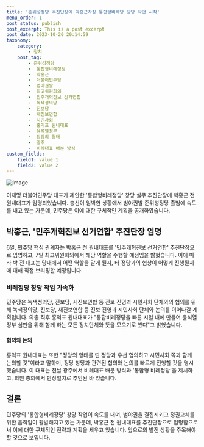 ```yaml
---
title: '준위성정당 추진단장에 박홍근자칭 통합형비례당 창당 작업 시작'
menu_order: 1
post_status: publish
post_excerpt: This is a post excerpt
post_date: 2023-10-20 20:14:59
taxonomy:
    category:
        - 정치
    post_tag:
        - 준위성정당
        -  통합형비례정당
        -  박홍근
        -  더불어민주당
        -  범야권발
        -  최고위원회의
        -  민주개혁진보 선거연합
        -  녹색정의당
        -  진보당
        -  새진보연합
        -  시민사회
        -  홍익표 원내대표
        -  윤석열정부
        -  정당의 형태
        -  광주
        -  비례대표 배분 방식
custom_fields:
    field1: value 1
    field2: value 2
---
```


![Image](https://imgnews.pstatic.net/image/119/2024/02/07/0002797480_001_20240207003001318.jpeg?type=w647)


이재명 더불어민주당 대표가 제안한 '통합형비례정당' 창당 실무 추진단장에 박홍근 전 원내대표가 임명되었습니다. 총선이 임박한 상황에서 범야권발 준위성정당 출범에 속도를 내고 있는 가운데, 민주당은 이에 대한 구체적인 계획을 공개하였습니다.

## 박홍근, '민주개혁진보 선거연합' 추진단장 임명

6일, 민주당 핵심 관계자는 박홍근 전 원내대표를 '민주개혁진보 선거연합' 추진단장으로 임명하고, 7일 최고위원회의에서 해당 역할을 수행할 예정임을 밝혔습니다. 이에 따라 박 전 대표는 당내에서 어떤 역할을 맡게 될지, 타 정당과의 협상이 어떻게 진행될지에 대해 직접 브리핑할 예정입니다.

### 비례정당 창당 작업 가속화

민주당은 녹색정의당, 진보당, 새진보연합 등 진보 진영과 시민사회 단체와의 협의를 위해 녹색정의당, 진보당, 새진보연합 등 진보 진영과 시민사회 단체와 논의를 이어나갈 계획입니다. 의총 직후 홍익표 원내대표가 "통합비례정당을 빠른 시일 내에 만들어 윤석열 정부 심판을 위해 함께 하는 모든 정치단체와 뜻을 모으기로 했다"고 밝혔습니다.

#### 협의와 논의

홍익표 원내대표는 또한 "정당의 형태를 띤 정당과 우선 협의하고 시민사회 쪽과 함께 논의할 것"이라고 말하며, 정당 창당과 관련된 협의와 논의를 빠르게 진행할 것을 명시했습니다. 이 대표는 전날 광주에서 비례대표 배분 방식과 '통합형 비례정당'을 제시하고, 의원 총회에서 만장일치로 추인된 바 있습니다.

## 결론

민주당의 '통합형비례정당' 창당 작업이 속도를 내며, 범야권을 결집시키고 정권교체를 위한 움직임이 활발해지고 있는 가운데, 박홍근 전 원내대표를 추진단장으로 임명함으로써 이에 대한 구체적인 전략과 계획을 세우고 있습니다. 앞으로의 발전 상황을 주목해야 할 것으로 보입니다.
